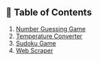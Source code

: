 ## 📂 Table of Contents
1. [Number Guessing Game](#1️⃣-number-guessing-game)
2. [Temperature Converter](#2️⃣-temperature-converter)
3. [Sudoku Game](#3️⃣-sudoku-game)
4. [Web Scraper](https://github.com/RohitRoy2004/Web-Scraper)

